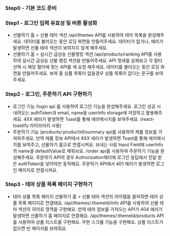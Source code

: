 ### Step0 - 기본 코드 준비

### Step1 - 로그인 입력 유효성 및 버튼 활성화

- 선물하기 홈 > 선물 테마 섹션
  /api/themes API를 사용하여 테마 목록을 완성해주세요.
  데이터를 불러오는 동안 로딩 화면을 만들어주세요.
  데이터가 없거나, 에러가 발생하면 선물 테마 섹션이 보여지지 않게 해주세요.
- 선물하기 홈 > 실시간 급상승 선물랭킹 섹션
  /api/products/ranking API를 사용하여 실시간 급상승 선물 랭킹 섹션을 만들어주세요.
  API 명세를 살펴보고 각 필터 선택 시 해당 필터에 맞는 API를 재 요청 해주세요.
  데이터를 불러오는 동안 로딩 화면을 만들어주세요.
  보여 줄 상품 목록이 없을경우 상품 목록이 없다는 문구를 보여주세요.

### Step2 - 로그인, 주문하기 API 구현하기

- 로그인 기능
  /login api 를 사용하여 로그인 기능을 완성해주세요.
  로그인 성공 시 내려오는 authToken과 email, name을 userInfo storage에 저장하고 활용해주세요.
  4XX 에러가 발생하면 Toast를 통해 에러메시지를 보여주세요. (react-toastify 라이브러리 사용)
- 주문하기 기능
  /products/:productId/summary api를 사용하여 제품 정보를 가져와주세요.
  만약 제품 정보 API에서 4XX 에러가 발생하면 Toast를 통해 에러메시지를 보여주고, 선물하기 홈으로 연결시켜요.
  보내는 사람 Input Field에 userInfo의 name을 defaultValue로 채워놔요.
  /order api를 사용하여 주문하기 기능을 완성해주세요.
  주문하기 API의 경우 Authorization헤더에 로그인 응답에서 전달 받은 authToken을 넣어야만 동작해요.
  주문하기 API에서 401 에러가 발생하면 로그인 페이지로 연결시켜요.

### Step3 - 테마 상품 목록 페이지 구현하기

- 테마 상품 목록 페이지
  선물하기 홈 > 선물 테마 섹션의 아이템을 클릭하면 테마 상품 목록 페이지로 연결돼요.
  /api/themes/:themeId/info API를 사용하여 선물 테마 섹션의 히어로 영역을 구현해요.
  만약 테마 정보를 가져오는 API가 404 에러가 발생하면 선물하기 홈 페이지로 연결해요.
  /api/themes/:themeId/products API를 사용하여 상품 리스트를 구현해요.
  무한 스크롤 기능을 구현해요.
  상품 리스트가 없으면 빈 페이지를 보여줘요.
